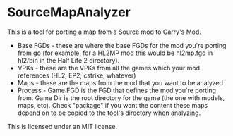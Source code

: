 # SourceMapAnalyzer

This is a tool for porting a map from a Source mod to Garry's Mod.

- Base FGDs - these are where the base FGDs for the mod you're porting from go (for example, for a HL2MP mod this would be hl2mp.fgd in hl2/bin in the Half Life 2 directory).
- VPKs - these are the VPKs from all the games which your mod references (HL2, EP2, cstrike, whatever)
- Maps - these are the maps from the mod that you want to be analyzed
- Process - Game FGD is the FGD that defines the mod you're porting from. Game Dir is the root directory for the game (the one with models, maps, etc). Check "package" if you want the content these maps depend on to be copied to the tool's directory when analyzing.

This is licensed under an MIT license.